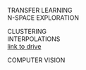 
TRANSFER LEARNING  
N-SPACE EXPLORATION  

CLUSTERING  
INTERPOLATIONS    
[link to drive](https://drive.google.com/drive/folders/1SdAcoLPqljsJ-F_FoP3oUAGFBCQTiTpI?usp=sharing)

COMPUTER VISION   
